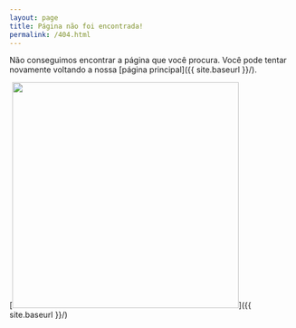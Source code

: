 ```yaml
---
layout: page
title: Página não foi encontrada!
permalink: /404.html
---
```


Não conseguimos encontrar a página que você procura. Você pode tentar novamente voltando a nossa [página principal]({{ site.baseurl }}/).

[<img src="https://cdn.discordapp.com/attachments/789237330698960967/789539053150273566/New_Piskel.png" style="width: 400px;"/>]({{ site.baseurl }}/)
